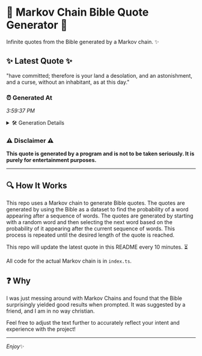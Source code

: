 # 📖 Markov Chain Bible Quote Generator 📖

Infinite quotes from the Bible generated by a Markov chain. ✨

## ✨ Latest Quote ✨
"have committed; therefore is your land a desolation, and an astonishment, and a curse, without an inhabitant, as at this day."

### ⏰ Generated At
*3:59:37 PM*

<details>
    <summary>🛠️ Generation Details</summary>
    <p>
        <strong>🌱 Seed:</strong> have<br>
        <strong>🔄 Iterations:</strong> 20<br>
        <strong>📜 Context History:</strong><br>[ have ]: committed;<br>[ have, committed; ]: therefore<br>[ have, committed;, therefore ]: is<br>[ have, committed;, therefore, is ]: your<br>[ have, committed;, therefore, is, your ]: land<br>[ have, committed;, therefore, is, your, land ]: a<br>[ committed;, therefore, is, your, land, a ]: desolation,<br>[ therefore, is, your, land, a, desolation, ]: and<br>[ is, your, land, a, desolation,, and ]: an<br>[ your, land, a, desolation,, and, an ]: astonishment,<br>[ land, a, desolation,, and, an, astonishment, ]: and<br>[ a, desolation,, and, an, astonishment,, and ]: a<br>[ desolation,, and, an, astonishment,, and, a ]: curse,<br>[ and, an, astonishment,, and, a, curse, ]: without<br>[ an, astonishment,, and, a, curse,, without ]: an<br>[ astonishment,, and, a, curse,, without, an ]: inhabitant,<br>[ and, a, curse,, without, an, inhabitant, ]: as<br>[ a, curse,, without, an, inhabitant,, as ]: at<br>[ curse,, without, an, inhabitant,, as, at ]: this<br>[ without, an, inhabitant,, as, at, this ]: day.<br>
    </p>
</details>

### ⚠️ Disclaimer ⚠️
**This quote is generated by a program and is not to be taken seriously. It is purely for entertainment purposes.**

---

## 🔍 How It Works

This repo uses a Markov chain to generate Bible quotes. The quotes are generated by using the Bible as a dataset to find the probability of a word appearing after a sequence of words. The quotes are generated by starting with a random word and then selecting the next word based on the probability of it appearing after the current sequence of words. This process is repeated until the desired length of the quote is reached.

This repo will update the latest quote in this README every 10 minutes. ⏳

All code for the actual Markov chain is in `index.ts`.

## ❓ Why

I was just messing around with Markov Chains and found that the Bible surprisingly yielded good results when prompted. 
It was suggested by a friend, and I am in no way christian.

Feel free to adjust the text further to accurately reflect your intent and experience with the project!

---

*Enjoy*✨
